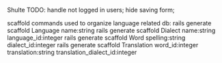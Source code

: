 Shulte TODO:
handle not logged in users;
hide saving form;

scaffold commands used to organize language related db:
rails generate scaffold Language name:string
rails generate scaffold Dialect name:string language_id:integer
rails generate scaffold Word spelling:string dialect_id:integer
rails generate scaffold Translation word_id:integer translation:string translation_dialect_id:integer
